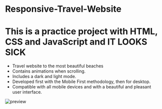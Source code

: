 # Responsive-Travel-Website
<h1>This is a practice project with HTML, CSS and JavaScript and IT LOOKS SICK</h1>



<ul>
  <li>Travel website to the most beautiful beaches</li>
  <li>Contains animations when scrolling.</li>
  <li>Includes a dark and light mode.</li>
  <li>Developed first with the Mobile First methodology, then for desktop.</li>
  <li>
Compatible with all mobile devices and with a beautiful and pleasant user interface.</li>
</ul


![preview](https://user-images.githubusercontent.com/77567403/127718921-0423b7fd-9536-4264-9df8-708b4e178b66.png)
